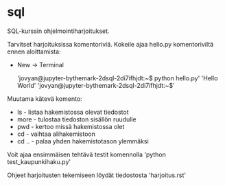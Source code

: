 # sql
SQL-kurssin ohjelmointiharjoitukset.

Tarvitset harjoituksissa komentoriviä. Kokeile ajaa hello.py komentoriviltä ennen aloittamista:

- New -> Terminal

  'jovyan@jupyter-bythemark-2dsql-2di7ifhjdt:~$ python hello.py'
  'Hello World'
  'jovyan@jupyter-bythemark-2dsql-2di7ifhjdt:~$'

Muutama kätevä komento:

- ls - listaa hakemistossa olevat tiedostot
- more <tiedosto> - tulostaa tiedoston sisällön ruudulle
- pwd - kertoo missä hakemistossa olet
- cd <hakemisto> - vaihtaa alihakemistoon <hakemisto>
- cd .. - palaa yhden hakemistotason ylemmäksi

Voit ajaa ensimmäisen tehtävä testit komennolla 'python test_kaupunkihaku.py'

Ohjeet harjoitusten tekemiseen löydät tiedostosta 'harjoitus.rst'



